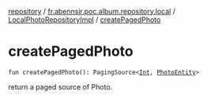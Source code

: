 [repository](../../index.md) / [fr.abennsir.poc.album.repository.local](../index.md) / [LocalPhotoRepositoryImpl](index.md) / [createPagedPhoto](./create-paged-photo.md)

# createPagedPhoto

`fun createPagedPhoto(): PagingSource<`[`Int`](https://kotlinlang.org/api/latest/jvm/stdlib/kotlin/-int/index.html)`, `[`PhotoEntity`](../../fr.abennsir.poc.album.repository.data/-photo-entity/index.md)`>`

return a paged source of Photo.

